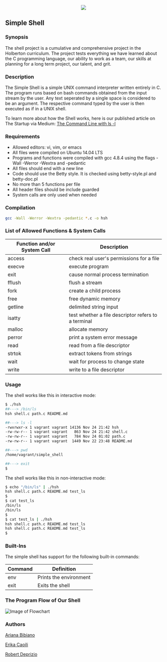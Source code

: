 <p align="center">
<img src="https://i.ibb.co/nMtRXQR/Holberton.png">
</p>

## Simple Shell

### Synopsis

The shell project is a cumulative and comprehensive project in the Holberton
curriculum. The project tests everything we have learned about the C programming
language, our ability to work as a team, our skills at planning for a long term
project, our talent, and grit.

### Description

The Simple Shell is a simple UNIX command interpreter written entirely in C. The
program runs based on bash commands obtained from the input stream by the user.
Any text seperated by a single space is considered to be an argument. The
respective command typed by the user is then executed as if in a UNIX shell.

To learn more about how the Shell works, here is our published article on The Startup via Medium:
[The Command Line with ls -l](https://medium.com/swlh/the-command-line-with-ls-l-6efaf01cc4c0?)

### Requirements

* Allowed editors: vi, vim, or emacs
* All files were compiled on Ubuntu 14.04 LTS
* Programs and functions were compiled with gcc 4.8.4 using the flags -Wall -Werror -Wextra and -pedantic
* All files should end with a new line
* Code should use the Betty style. It is checked using betty-style.pl and betty-doc.pl
* No more than 5 functions per file
* All header files should be include guarded
* System calls are only used when needed

### Compilation

```bash
gcc -Wall -Werror -Wextra -pedantic *.c -o hsh
```

### List of Allowed Functions & System Calls

| Function and/or System Call | Description |
| --- | --- |
| access | check real user's permissions for a file |
| execve | execute program |
| exit | cause normal process termination |
| fflush | flush a stream |
| fork | create a child process |
| free | free dynamic memory |
| getline | delimited string input |
| isatty | test whether a file descriptor refers to a terminal |
| malloc | allocate memory |
| perror | print a system error message |
| read | read from a file descriptor |
| strtok | extract tokens from strings |
| wait | wait for process to change state |
| write | write to a file descriptor |

### Usage

The shell works like this in interactive mode:

```bash
$ ./hsh
##---> /bin/ls
hsh shell.c path.c README.md
```

```bash
##---> ls -l
-rwxrwxr-x 1 vagrant vagrant 14136 Nov 24 21:42 hsh
-rw-rw-r-- 1 vagrant vagrant   863 Nov 24 21:42 shell.c
-rw-rw-r-- 1 vagrant vagrant   784 Nov 24 01:02 path.c
-rw-rw-r-- 1 vagrant vagrant  1449 Nov 22 23:48 README.md
```

```bash
##---> pwd
/home/vagrant/simple_shell
```

```bash
##---> exit
$
```



The shell works like this in non-interactive mode:

```bash
$ echo "/bin/ls" | ./hsh
hsh shell.c path.c README.md test_ls
$
$ cat test_ls
/bin/ls
/bin/ls
$
$ cat test_ls | ./hsh
hsh shell.c path.c README.md test_ls
hsh shell.c path.c README.md test_ls
$
```

### Built-Ins

The simple shell has support for the following built-in commands:

| Command             | Definition                                                                                |
| ------------------- | --------------------------------------------------------------------------------
| env                 | Prints the environment
| exit                | Exits the shell


### The Program Flow of Our Shell

![Image of Flowchart](https://i.ibb.co/3RT5F2L/Untitled-Diagram-drawio-2-2-6-2.jpg)

### Authors

[Ariana Bibiano](https://github.com/ariana124)

[Erika Caoili](https://github.com/ecaoili24)

[Robert Deprizio](https://github.com/BD20171998)
